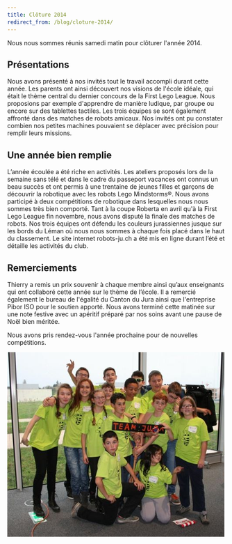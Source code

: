 ```yaml
---
title: Clôture 2014
redirect_from: /blog/cloture-2014/
---
```


Nous nous sommes réunis samedi matin pour clôturer l'année 2014.

## Présentations

Nous avons présenté à nos invités tout le travail accompli durant cette année. Les parents ont ainsi découvert nos visions de l'école idéale, qui était le thème central du dernier concours de la First Lego League. Nous proposions par exemple d'apprendre de manière ludique, par groupe ou encore sur des tablettes tactiles. Les trois équipes se sont également affronté dans des matches de robots amicaux. Nos invités ont pu constater combien nos petites machines pouvaient se déplacer avec précision pour remplir leurs missions.

## Une année bien remplie

L’année écoulée a été riche en activités. Les ateliers proposés lors de la semaine sans télé et dans le cadre du passeport vacances ont connus un beau succès et ont permis à une trentaine de jeunes filles et garçons de découvrir la robotique avec les robots Lego Mindstorms®.
Nous avons participé à deux compétitions de robotique dans lesquelles nous nous sommes très bien comporté. Tant à la coupe Roberta en avril qu'à la First Lego League fin novembre, nous avons disputé la finale des matches de robots. Nos trois équipes ont défendu les couleurs jurassiennes jusque sur les bords du Léman où nous nous sommes à chaque fois placé dans le haut du classement.
Le site internet robots-ju.ch a été mis en ligne durant l’été et détaille les activités du club.

## Remerciements

Thierry a remis un prix souvenir à chaque membre ainsi qu’aux enseignants qui ont collaboré cette année sur le thème de l’école. Il a remercié également le bureau de l'égalité du Canton du Jura ainsi que l'entreprise Pibor ISO pour le soutien apporté.
Nous avons terminé cette matinée sur une note festive avec un apéritif préparé par nos soins avant une pause de Noël bien méritée.

Nous avons pris rendez-vous l'année prochaine pour de nouvelles compétitions.

![Photo](/media/posts/2014-12-23-equipe-lausanne.jpg)
